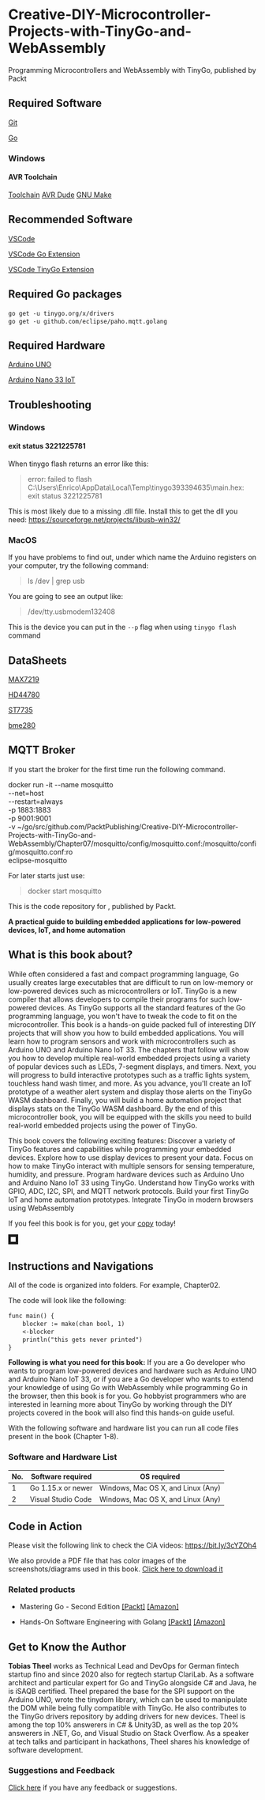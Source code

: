 # Creative-DIY-Microcontroller-Projects-with-TinyGo-and-WebAssembly

Programming Microcontrollers and WebAssembly with TinyGo, published by Packt

## Required Software

[Git](https://git-scm.com/)

[Go](https://golang.org/)

### Windows

#### AVR Toolchain

[Toolchain](https://www.microchip.com/mplab/avr-support/avr-and-arm-toolchains-c-compilers)
[AVR Dude](http://download.savannah.gnu.org/releases/avrdude/)
[GNU Make](http://gnuwin32.sourceforge.net/packages/make.htm)

## Recommended Software

[VSCode](https://code.visualstudio.com/)

[VSCode Go Extension](https://marketplace.visualstudio.com/items?itemName=golang.go)

[VSCode TinyGo Extension](https://marketplace.visualstudio.com/items?itemName=tinygo.vscode-tinygo)

## Required Go packages

```shell
go get -u tinygo.org/x/drivers
go get -u github.com/eclipse/paho.mqtt.golang
```

## Required Hardware

[Arduino UNO](https://store.arduino.cc/arduino-uno-rev3)

[Arduino Nano 33 IoT](https://store.arduino.cc/arduino-nano-33-iot)

## Troubleshooting

### Windows

#### exit status 3221225781

When tinygo flash returns an error like this:

> error: failed to flash C:\Users\Enrico\AppData\Local\Temp\tinygo393394635\main.hex: exit status 3221225781
 
This is most likely due to a missing .dll file.
Install this to get the dll you need: https://sourceforge.net/projects/libusb-win32/

### MacOS

If you have problems to find out, under which name the Arduino registers on your computer, try the following command: 

> ls /dev | grep usb

You are going to see an output like:

> /dev/tty.usbmodem132408

This is the device you can put in the `--p` flag when using `tinygo flash` command

## DataSheets

[MAX7219](https://datasheets.maximintegrated.com/en/ds/MAX7219-MAX7221.pdf)

[HD44780](https://cdn.shopify.com/s/files/1/1509/1638/files/HD44780_1602_Blaues_LCD_Display_mit_Serielle_Schnittstelle_I2C_Bundle_Datenblatt_AZ-Delivery_Vertriebs_GmbH.pdf?v=1591601507)

[ST7735](https://cdn.shopify.com/s/files/1/1509/1638/files/1_8_inch_OLED_Datenblatt_04323b18-84e6-4e7b-bf7d-3fa56a308f66.pdf?633464727103137069)

[bme280](http://www.embeddedadventures.com/datasheets/BME280.pdf)

## MQTT Broker

If you start the broker for the first time run the following command.

docker run -it --name mosquitto \
--net=host \
--restart=always \
-p 1883:1883 \
-p 9001:9001 \
-v ~/go/src/github.com/PacktPublishing/Creative-DIY-Microcontroller-Projects-with-TinyGo-and-WebAssembly/Chapter07/mosquitto/config/mosquitto.conf:/mosquitto/config/mosquitto.conf:ro \
eclipse-mosquitto

 For later starts just use:

 > docker start mosquitto
 
<a href="https://www.packtpub.com/in/iot-hardware/creative-diy-microcontroller-projects-with-tinygo-and-webassembly?utm_source=github&utm_medium=repository&utm_campaign="><img src="https://static.packt-cdn.com/products/9781800560208/cover/smaller" alt="" height="256px" align="right"></a>

This is the code repository for [](https://www.packtpub.com/in/iot-hardware/creative-diy-microcontroller-projects-with-tinygo-and-webassembly?utm_source=github&utm_medium=repository&utm_campaign=), published by Packt.

**A practical guide to building embedded applications for low-powered devices, IoT, and home automation**

## What is this book about?
While often considered a fast and compact programming language, Go usually creates large executables that are difficult to run on low-memory or low-powered devices such as microcontrollers or IoT. TinyGo is a new compiler that allows developers to compile their programs for such low-powered devices. As TinyGo supports all the standard features of the Go programming language, you won't have to tweak the code to fit on the microcontroller.
This book is a hands-on guide packed full of interesting DIY projects that will show you how to build embedded applications. You will learn how to program sensors and work with microcontrollers such as Arduino UNO and Arduino Nano IoT 33. The chapters that follow will show you how to develop multiple real-world embedded projects using a variety of popular devices such as LEDs, 7-segment displays, and timers. Next, you will progress to build interactive prototypes such as a traffic lights system, touchless hand wash timer, and more. As you advance, you'll create an IoT prototype of a weather alert system and display those alerts on the TinyGo WASM dashboard. Finally, you will build a home automation project that displays stats on the TinyGo WASM dashboard.
By the end of this microcontroller book, you will be equipped with the skills you need to build real-world embedded projects using the power of TinyGo.

This book covers the following exciting features:
Discover a variety of TinyGo features and capabilities while programming your embedded devices. Explore how to use display devices to present your data. Focus on how to make TinyGo interact with multiple sensors for sensing temperature, humidity, and pressure. Program hardware devices such as Arduino Uno and Arduino Nano IoT 33 using TinyGo. Understand how TinyGo works with GPIO, ADC, I2C, SPI, and MQTT network protocols. Build your first TinyGo IoT and home automation prototypes. Integrate TinyGo in modern browsers using WebAssembly

If you feel this book is for you, get your [copy](https://www.amazon.com/dp/1800560206) today!

<a href="https://www.packtpub.com/?utm_source=github&utm_medium=banner&utm_campaign=GitHubBanner"><img src="https://raw.githubusercontent.com/PacktPublishing/GitHub/master/GitHub.png" 
alt="https://www.packtpub.com/" border="5" /></a>

## Instructions and Navigations
All of the code is organized into folders. For example, Chapter02.

The code will look like the following:
```
func main() {
    blocker := make(chan bool, 1)
    <-blocker
    println("this gets never printed")
}
```

**Following is what you need for this book:**
If you are a Go developer who wants to program low-powered devices and hardware such as Arduino UNO and Arduino Nano IoT 33, or if you are a Go developer who wants to extend your knowledge of using Go with WebAssembly while programming Go in the browser, then this book is for you. Go hobbyist programmers who are interested in learning more about TinyGo by working through the DIY projects covered in the book will also find this hands-on guide useful.

With the following software and hardware list you can run all code files present in the book (Chapter 1-8).
### Software and Hardware List
| No. | Software required | OS required |
| -------- | ------------------------------------ | ----------------------------------- |
| 1 | Go 1.15.x or newer | Windows, Mac OS X, and Linux (Any) |
| 2 | Visual Studio Code | Windows, Mac OS X, and Linux (Any) |

## Code in Action
Please visit the following link to check the CiA videos:  https://bit.ly/3cYZOh4

We also provide a PDF file that has color images of the screenshots/diagrams used in this book. [Click here to download it](https://static.packt-cdn.com/downloads/9781800560208_ColorImages.pdf)

### Related products
* Mastering Go - Second Edition [[Packt]](https://www.packtpub.com/product/mastering-go-second-edition/9781838559335) [[Amazon]](https://www.amazon.com/dp/1838559337)

* Hands-On Software Engineering with Golang [[Packt]](https://www.packtpub.com/product/hands-on-software-engineering-with-golang/9781838554491) [[Amazon]](https://www.amazon.com/dp/1838554491)


## Get to Know the Author
**Tobias Theel** works as Technical Lead and DevOps for German fintech startup fino and since 2020 also for regtech startup ClariLab. As a software architect and particular expert for Go and TinyGo alongside C# and Java, he is iSAQB certified. Theel prepared the base for the SPI support on the Arduino UNO, wrote the tinydom library, which can be used to manipulate the DOM while being fully compatible with TinyGo. He also contributes to the TinyGo drivers repository by adding drivers for new devices. Theel is among the top 10% answerers in C# & Unity3D, as well as the top 20% answerers in .NET, Go, and Visual Studio on Stack Overflow. As a speaker at tech talks and participant in hackathons, Theel shares his knowledge of software development.

### Suggestions and Feedback
[Click here](https://docs.google.com/forms/d/e/1FAIpQLSdy7dATC6QmEL81FIUuymZ0Wy9vH1jHkvpY57OiMeKGqib_Ow/viewform) if you have any feedback or suggestions.
